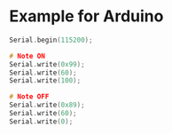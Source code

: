 # Example for Arduino

```cpp
Serial.begin(115200);

# Note ON
Serial.write(0x99);
Serial.write(60);
Serial.write(100);

# Note OFF
Serial.write(0x89);
Serial.write(60);
Serial.write(0);
```
